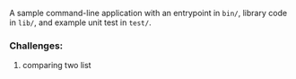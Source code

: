 A sample command-line application with an entrypoint in `bin/`, library code
in `lib/`, and example unit test in `test/`.

### Challenges:

1. comparing two list
